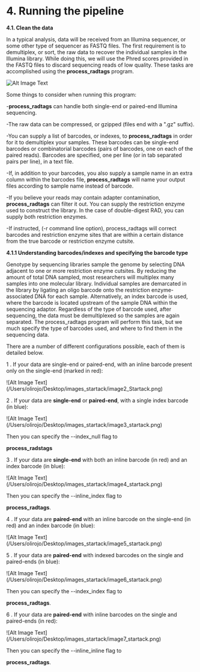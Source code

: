 # 4. Running the pipeline

**4.1. Clean the data**

In a typical analysis, data will be received from an Illumina sequencer, or some other type of sequencer as FASTQ files. The first requirement is to demultiplex, or sort, the raw data to recover the individual samples in the Illumina library. While doing this, we will use the Phred scores provided in the FASTQ files to discard sequencing reads of low quality. These tasks are accomplished using the **process_radtags** program.

![Alt Image Text](/Users/olirojo/Desktop/images_startack/Starksimage1.png)

Some things to consider when running this program:

-**process_radtags** can handle both single-end or paired-end Illumina sequencing.

-The raw data can be compressed, or gzipped (files end with a ".gz" suffix).

-You can supply a list of barcodes, or indexes, to **process_radtags** in order for it to demultiplex your samples. These barcodes can be single-end barcodes or combinatorial barcodes (pairs of barcodes, one on each of the paired reads). Barcodes are specified, one per line (or in tab separated pairs per line), in a text file.

-If, in addition to your barcodes, you also supply a sample name in an extra column within the barcodes file, **process_radtags** will name your output files according to sample name instead of barcode.

-If you believe your reads may contain adapter contamination, **process_radtags** can filter it out.
You can supply the restriction enzyme used to construct the library. In the case of double-digest RAD, you can supply both restriction enzymes.

-If instructed, (-r command line option), process_radtags will correct barcodes and restriction enzyme sites that are within a certain distance from the true barcode or restriction enzyme cutsite.


**4.1.1 Understanding barcodes/indexes and specifying the barcode type**

Genotype by sequencing libraries sample the genome by selecting DNA adjacent to one or more restriction enzyme cutsites. By reducing the amount of total DNA sampled, most researchers will multiplex many samples into one molecular library. Individual samples are demarcated in the library by ligating an oligo barcode onto the restriction enzyme-associated DNA for each sample. Alternatively, an index barcode is used, where the barcode is located upstream of the sample DNA within the sequencing adaptor. Regardless of the type of barcode used, after sequencing, the data must be demultiplexed so the samples are again separated. The process_radtags program will perform this task, but we much specify the type of barcodes used, and where to find them in the sequencing data. 

There are a number of different configurations possible, each of them is detailed below.

1 . If your data are single-end or paired-end, with an inline barcode present only on the single-end (marked in red):

![Alt Image Text] (/Users/olirojo/Desktop/images_startack/image2_Startack.png)

2 . If your data are **single-end** or **paired-end**, with a single index barcode (in blue):

![Alt Image Text] (/Users/olirojo/Desktop/images_startack/image3_startack.png)

Then you can specify the --index_null flag to 

**process_radstags**


3 . If your data are **single-end** with both an inline barcode (in red) and an index barcode (in blue):

![Alt Image Text] (/Users/olirojo/Desktop/images_startack/image4_startack.png)

Then you can specify the --inline_index flag to 

**process_radtags**.

4 . If your data are **paired-end** with an inline barcode on the single-end (in red) and an index barcode (in blue):

![Alt Image Text] (/Users/olirojo/Desktop/images_startack/image5_startack.png)

5 . If your data are **paired-end** with indexed barcodes on the single and paired-ends (in blue):

![Alt Image Text] (/Users/olirojo/Desktop/images_startack/image6_startack.png)

Then you can specify the --index_index flag to 

**process_radtags**.

6 . If your data are **paired-end** with inline barcodes on the single and paired-ends (in red):

![Alt Image Text] (/Users/olirojo/Desktop/images_startack/image7_startack.png)

Then you can specify the --inline_inline flag to 

**process_radtags**.


 
 
 
 













